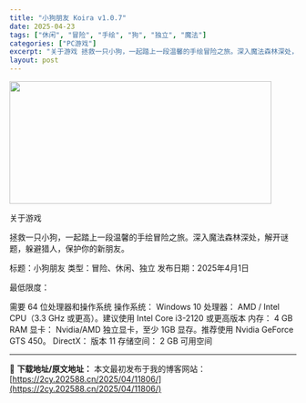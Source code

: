 ```yaml
---
title: "小狗朋友 Koira v1.0.7"
date: 2025-04-23
tags: ["休闲", "冒险", "手绘", "狗", "独立", "魔法"]
categories: ["PC游戏"]
excerpt: "关于游戏 拯救一只小狗，一起踏上一段温馨的手绘冒险之旅。深入魔法森林深处，解开谜题，躲避猎人，保护你的新朋友。 标题：小狗朋友 类型：冒险、休闲、独立 发布日期：2025年4月1日 最低限度： 需要 64 位处理器和操作系统 操作系统： Windows 10 处理器： AMD / Intel CPU&hellip;"
layout: post
---
```


<img class="aligncenter size-full wp-image-11785" src="https://2cy.202588.cn/wp-content/uploads/2025/04/2025042308111129.webp" alt="" width="460" height="215" />

关于游戏

拯救一只小狗，一起踏上一段温馨的手绘冒险之旅。深入魔法森林深处，解开谜题，躲避猎人，保护你的新朋友。

标题：小狗朋友
类型：冒险、休闲、独立
发布日期：2025年4月1日

最低限度：

需要 64 位处理器和操作系统
操作系统： Windows 10
处理器： AMD / Intel CPU（3.3 GHz 或更高）。建议使用 Intel Core i3-2120 或更高版本
内存： 4 GB RAM
显卡： Nvidia/AMD 独立显卡，至少 1GB 显存。推荐使用 Nvidia GeForce GTS 450。
DirectX： 版本 11
存储空间： 2 GB 可用空间

---
📖 **下载地址/原文地址：** 本文最初发布于我的博客网站：[https://2cy.202588.cn/2025/04/11806/](https://2cy.202588.cn/2025/04/11806/)
